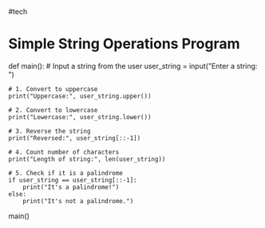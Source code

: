 #tech
# Simple String Operations Program
def main():
    # Input a string from the user
    user_string = input("Enter a string: ")

    # 1. Convert to uppercase
    print("Uppercase:", user_string.upper())

    # 2. Convert to lowercase
    print("Lowercase:", user_string.lower())

    # 3. Reverse the string
    print("Reversed:", user_string[::-1])

    # 4. Count number of characters
    print("Length of string:", len(user_string))

    # 5. Check if it is a palindrome
    if user_string == user_string[::-1]:
        print("It's a palindrome!")
    else:
        print("It's not a palindrome.")

main()
